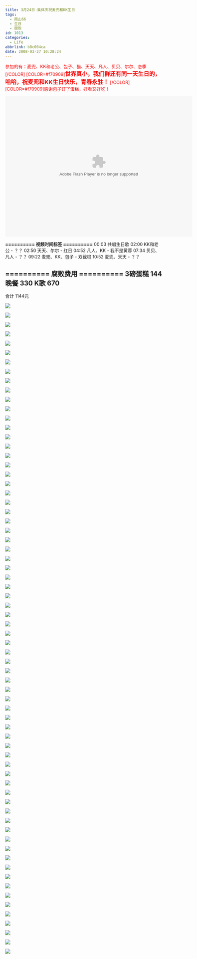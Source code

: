 ```yaml
---
title: 3月24日·集体庆祝麦兜和KK生日
tags:
  - 南山66
  - 生日
  - 腐败
id: 1013
categories:
  - Life
abbrlink: b8c004ca
date: 2008-03-27 10:28:24
---
```


<font color="#f70909">参加的有：麦兜、KK和老公、包子、猫、天天、凡人、贝贝、尔尔、恋季</font> 
<font color="#f70909">[/COLOR]
[COLOR=#f70909]<font size="4">**世界真小，我们群还有同一天生日的，哈哈，祝麦兜和KK生日快乐，青春永驻！**</font></font> 
<font color="#f70909">[/COLOR]
[COLOR=#f70909]感谢包子订了蛋糕，好看又好吃！</font> 

<object classid="clsid:D27CDB6E-AE6D-11cf-96B8-444553540000" codebase="http://download.macromedia.com/pub/shockwave/cabs/flash/swflash.cab#version=6,0,29,0" width="600" height="450"><param name="movie" value="http://www.56.com/n_v48_/c38_/15_/8_/ruller66_/zhajm_12065779302_/764000_/0_/31581208.swf"><param name="quality" value="high"><param name="play" value="true"><embed src="http://www.56.com/n_v48_/c38_/15_/8_/ruller66_/zhajm_12065779302_/764000_/0_/31581208.swf" quality="high" pluginspage="http://www.macromedia.com/go/getflashplayer" type="application/x-shockwave-flash" width="600" height="450" play="true"></embed></object> 

**========== 视频时间标签 ==========** 
00:03 共唱生日歌 
02:00 KK和老公 - ？？ 
02:50 天天、尔尔 - 红日 
04:52 凡人、KK - 我不是黄蓉 
07:34 贝贝、凡人 - ？？ 
09:22 麦兜、KK、包子 - 双截棍 
10:52 麦兜、天天 - ？？ 

**========== 腐败费用 ==========** 
3磅蛋糕 144 
晚餐    330 
K歌     670 
-------------- 
合计    1144元 

![](/images/2008/03/27_27_125811_9623.jpg)

![](/images/2008/03/27_27_125811_0_9624.jpg)

![](/images/2008/03/27_27_125811_1_9625.jpg)

![](/images/2008/03/27_27_125811_2_9626.jpg)

![](/images/2008/03/27_27_125811_3_9627.jpg)

![](/images/2008/03/27_27_125811_4_9628.jpg)

![](/images/2008/03/27_27_125811_5_9629.jpg)

![](/images/2008/03/27_27_125811_6_9630.jpg)

![](/images/2008/03/27_27_125811_7_9631.jpg)

![](/images/2008/03/27_27_125811_8_9632.jpg)

![](/images/2008/03/27_27_125811_9_9633.jpg)

![](/images/2008/03/27_27_125811_11_9634.jpg)

![](/images/2008/03/27_27_125811_12_9635.jpg)

![](/images/2008/03/27_27_125811_13_9636.jpg)

![](/images/2008/03/27_27_125811_14_9637.jpg)

![](/images/2008/03/27_27_125811_15_9638.jpg)

![](/images/2008/03/27_27_125811_16_9639.jpg)

![](/images/2008/03/27_27_125811_17_9640.jpg)

![](/images/2008/03/27_27_125811_18_9641.jpg)

![](/images/2008/03/27_27_125811_19_9642.jpg)

![](/images/2008/03/27_27_125811_21_9643.jpg)

![](/images/2008/03/27_27_125811_22_9644.jpg)

![](/images/2008/03/27_27_125811_23_9645.jpg)

![](/images/2008/03/27_27_125811_24_9646.jpg)

![](/images/2008/03/27_27_125811_25_9647.jpg)

![](/images/2008/03/27_27_125811_26_9648.jpg)

![](/images/2008/03/27_27_125811_27_9649.jpg)

![](/images/2008/03/27_27_125811_28_9650.jpg)

![](/images/2008/03/27_27_125811_29_9651.jpg)

![](/images/2008/03/27_27_125811_30_9652.jpg)

![](/images/2008/03/27_27_125811_31_9653.jpg)

![](/images/2008/03/27_27_125811_32_9654.jpg)

![](/images/2008/03/27_27_125811_33_9655.jpg)

![](/images/2008/03/27_27_125811_34_9656.jpg)

![](/images/2008/03/27_27_125811_35_9657.jpg)

![](/images/2008/03/27_27_125811_36_9658.jpg)

![](/images/2008/03/27_27_125811_37_9659.jpg)

![](/images/2008/03/27_27_125811_38_9660.jpg)

![](/images/2008/03/27_27_125811_39_9661.jpg)

![](/images/2008/03/27_27_125811_40_9662.jpg)

![](/images/2008/03/27_27_125811_41_9663.jpg)

![](/images/2008/03/27_27_125811_42_9664.jpg)

![](/images/2008/03/27_27_125811_43_9665.jpg)

![](/images/2008/03/27_27_125811_44_9666.jpg)

![](/images/2008/03/27_27_125811_45_9667.jpg)

![](/images/2008/03/27_27_125811_46_9668.jpg)

![](/images/2008/03/27_27_125811_47_9669.jpg)

![](/images/2008/03/27_27_125811_48_9670.jpg)

![](/images/2008/03/27_27_125811_49_9671.jpg)

![](/images/2008/03/27_27_125811_50_9672.jpg)

![](/images/2008/03/27_27_125811_51_9673.jpg)

![](/images/2008/03/27_27_125811_52_9674.jpg)

![](/images/2008/03/27_27_125811_53_9675.jpg)

![](/images/2008/03/27_27_125811_54_9676.jpg)

![](/images/2008/03/27_27_125811_55_9677.jpg)

![](/images/2008/03/27_27_125811_56_9678.jpg)

![](/images/2008/03/27_27_125811_57_9679.jpg)

![](/images/2008/03/27_27_125811_58_9680.jpg)

![](/images/2008/03/27_27_125811_59_9681.jpg)

![](/images/2008/03/27_27_125811_60_9682.jpg)

![](/images/2008/03/27_27_125811_61_9683.jpg)

![](/images/2008/03/27_27_125811_62_9684.jpg)

![](/images/2008/03/27_27_125811_63_9685.jpg)

![](/images/2008/03/27_27_125811_64_9686.jpg)

![](/images/2008/03/27_27_125811_65_9687.jpg)

![](/images/2008/03/27_27_125811_66_9688.jpg)

![](/images/2008/03/27_27_125811_67_9689.jpg)

![](/images/2008/03/27_27_125811_68_9690.jpg)

![](/images/2008/03/27_27_125811_69_9691.jpg)

![](/images/2008/03/27_27_125811_20_9692.jpg)